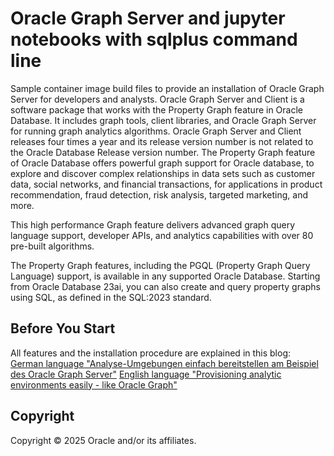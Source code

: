 
# Oracle Graph Server and jupyter notebooks with sqlplus command line

Sample container image build files to provide an installation of Oracle Graph Server for developers and analysts.
Oracle Graph Server and Client is a software package that works with the Property Graph feature in Oracle Database. It includes graph tools, client libraries, and Oracle Graph Server for running graph analytics algorithms. Oracle Graph Server and Client releases four times a year and its release version number is not related to the Oracle Database Release version number.
The Property Graph feature of Oracle Database offers powerful graph support for Oracle database, to explore and discover complex relationships in data sets such as customer data, social networks, and financial transactions, for applications in product recommendation, fraud detection, risk analysis, targeted marketing, and more.

This high performance Graph feature delivers advanced graph query language support, developer APIs, and analytics capabilities with over 80 pre-built algorithms.

The Property Graph features, including the PGQL (Property Graph Query Language) support, is available in any supported Oracle Database. Starting from Oracle Database 23ai, you can also create and query property graphs using SQL, as defined in the SQL:2023 standard.

## Before You Start
All features and the installation procedure are explained in this blog:
[German language "Analyse-Umgebungen einfach bereitstellen am Beispiel des Oracle Graph Server"](https://blogs.oracle.com/coretec/post/graph-server-einfach-bereitstellen)
[English language "Provisioning analytic environments easily - like Oracle Graph"](https://blogs.oracle.com/coretec/post/provisioning-analytic-environments-easily-like-oracle-graph)

## Copyright

Copyright &copy; 2025 Oracle and/or its affiliates.
